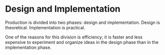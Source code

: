 # Design and Implementation

Production is divided into two phases: design and implementation.  Design is theoretical.  Implementation is practical.

One of the reasons for this division is efficiency; it is faster and less expensive to experiment and organize ideas in the design phase than in the implementation phase.

